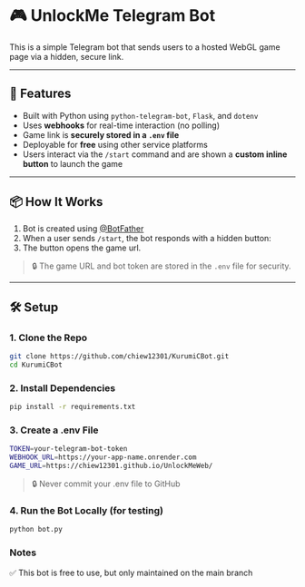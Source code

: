 # 🎮 UnlockMe Telegram Bot

This is a simple Telegram bot that sends users to a hosted WebGL game page via a hidden, secure link.

---

## 🚀 Features

- Built with Python using `python-telegram-bot`, `Flask`, and `dotenv`
- Uses **webhooks** for real-time interaction (no polling)
- Game link is **securely stored in a `.env` file**
- Deployable for **free** using other service platforms
- Users interact via the `/start` command and are shown a **custom inline button** to launch the game

---
## 📦 How It Works

1. Bot is created using [@BotFather](https://t.me/BotFather)
2. When a user sends `/start`, the bot responds with a hidden button:
3. The button opens the game url.

> 🔒 The game URL and bot token are stored in the `.env` file for security.

---

## 🛠️ Setup

### 1. Clone the Repo

```bash
git clone https://github.com/chiew12301/KurumiCBot.git
cd KurumiCBot
```

### 2. Install Dependencies
```bash
pip install -r requirements.txt
```

### 3. Create a .env File
```bash
TOKEN=your-telegram-bot-token
WEBHOOK_URL=https://your-app-name.onrender.com
GAME_URL=https://chiew12301.github.io/UnlockMeWeb/
```
> 🔒 Never commit your .env file to GitHub

### 4. Run the Bot Locally (for testing)
```bash
python bot.py
```

### Notes
✅ This bot is free to use, but only maintained on the main branch
